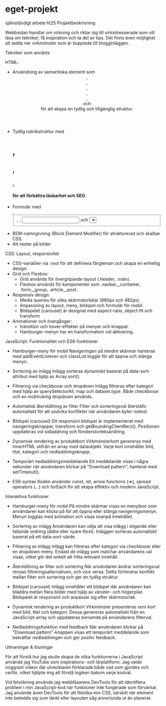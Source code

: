 # eget-projekt
självständigt arbete ht25
Projektbeskrivning

Webbsidan handlar om virkning och riktar sig till virkintresserade som vill läsa om tekniker, få inspiration och ta del av tips.
Det finns även möjlighet att ladda ner virkmönster som är kopplade till blogginläggen.

Tekniker som använts

HTML: 
* Användning av semantiska element som <header>, <nav>, <main>, <section>, <article>, <aside> och <footer> för att skapa en tydlig och tillgänglig struktur.
* Tydlig rubrikstruktur med <h1>, <h2>, <h3>, <h4> för att förbättra läsbarhet och SEO.
* Formulär med <form>, <fieldset>, <label>, <input> och <select> för sortering och filtrering.
* BEM-namngivning (Block Element Modifier) för strukturerad och skalbar CSS.
* Alt-texter på bilder

CSS: Layout, responsivitet
* CSS-variabler via :root för att definiera färgteman och skapa en enhetlig design.
* Grid och Flexbox:
  - Grid används för övergripande layout (.header, .main).
  - Flexbox används för komponenter som .navbar__container, .form__group, .article__post.
* Responsiv design:
  - Media queries för olika skärmstorlekar (880px och 482px).
  - Anpassning av layout, meny, bildspel och formulär för mobil.
  - Bildspelet (carousel) är designat med aspect-ratio, object-fit och transform
* Animationer och övergångar:
  - transition och hover-effekter på menyer och knappar.
  - Hamburger-menyn har en transformation vid aktivering.

JavaScript: Funktionalitet och ES6-funktioner
* Hamburger-meny
  för mobil Navigeringen på mindre skärmar hanteras med addEventListener och classList.toggle för att öppna och stänga menyn.

* Sortering av inlägg
  Inlägg sorteras dynamiskt baserat på data-sort-attribut med hjälp av Array.sort().

* Filtrering via checkboxar och dropdown
  Inlägg filtreras efter kategori med hjälp av querySelectorAll, map och dataset.type.
  Både checkboxar och en mobilvänlig dropdown används.

* Automatisk återställning av filter
  Filter och sorteringsval återställs automatiskt för att undvika konflikter när användaren byter metod.

* Bildspel (carousel)
  Ett responsivt bildspel är implementerat med navigeringsknappar, transform och getBoundingClientRect().
  Positionen uppdateras vid sidladdning och fönsterstorleksändring.

* Dynamisk rendering av produktkort
  Virkmönsterkort genereras med innerHTML utifrån en array med dataobjekt.
  Varje kort innehåller bild, titel, kategori och nedladdningsknapp.

* Temporärt nedladdningsmeddelande
  Ett meddelande visas i några sekunder när användaren klickar på "Download pattern", hanterat med setTimeout().

* ES6-syntax
  Koden använder const, let, arrow functions (=>), spread operators (...) och forEach för att skapa effektiv och modern JavaScript.
  
Interaktiva funktioner
* Hamburger-meny för mobil På mindre skärmar visas en menyikon som användaren kan klicka på för att öppna eller stänga navigeringsmenyn.
  Menyn togglas med animation och visas ovanpå innehållet.

* Sortering av inlägg Användaren kan välja att visa inlägg i stigande eller fallande ordning (äldre eller nyare först).
  Inläggen sorteras automatiskt baserat på ett data-sort-värde.

* Filtrering av inlägg Inlägg kan filtreras efter kategori via checkboxar eller en dropdown-meny.
  Endast de inlägg som matchar användarens val visas, vilket gör det enkelt att hitta relevant innehåll.

* Återställning av filter och sortering När användaren ändrar sorteringsval rensas filtreringsalternativen, och vice versa.
  Detta förhindrar konflikt mellan filter och sortering och ger en tydlig struktur.

* Bildspel (carousel) Inlägg innehåller ett bildspel där användaren kan bläddra mellan flera bilder med hjälp av vänster- och högerpilar.
  Bildspelet är responsivt och anpassar sig efter skärmstorlek.

* Dynamisk rendering av produktkort Virkmönster presenteras som kort med bild, titel och kategori.
  Dessa genereras automatiskt från en JavaScript-array och uppdateras beroende på användarens filterval.

* Nedladdningsfunktion med feedback När användaren klickar på "Download pattern"-knappen visas ett temporärt meddelande som bekräftar nedladdningen och ger positiv feedback.
  
Utmaningar & lösningar

För att förstå hur jag skulle skapa de olika funktionerna i JavaScript använde jag YouTube som inspirations- och lärplattform. Jag valde noggrant videor där utvecklaren förklarade både vad som gjordes och varför, vilket hjälpte mig att förstå logiken bakom varje kodval.

Vid felsökning använde jag webbläsarens DevTools för att identifiera problem i min JavaScript-kod när funktioner inte fungerade som förväntat. Jag använde även DevTools för att felsöka min CSS, särskilt när element inte betedde sig som tänkt eller layouten såg annorlunda ut än planerat.
